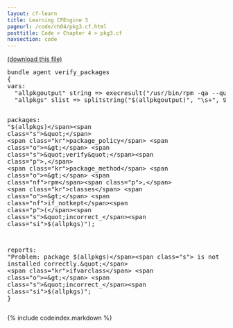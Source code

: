 ```yaml
---
layout: cf-learn
title: Learning CFEngine 3
pageurl: /code/ch04/pkg3.cf.html
posttitle: Code > Chapter 4 > pkg3.cf
navsection: code
---
```


[(download this file)](https://raw.github.com/zzamboni/cf-learn.info/master/src/ch04/pkg3.cf)

<div class="highlight"><pre><span class="k">bundle</span> <span class="k">agent</span> <span class="nf">verify_packages</span>
<span class="p">{</span>
<span class="kd">vars</span><span class="p">:</span>
  <span class="p">&quot;</span><span class="nv">allpkgoutput</span><span class="p">&quot;</span> <span class="kt">string</span> <span class="o">=&gt;</span> <span class="nf">execresult</span><span class="p">(</span><span class="s">&quot;/usr/bin/rpm -qa --queryformat </span><span class="se">\&quot;</span><span class="s">%{name}</span><span class="se">\n\&quot;</span><span class="s">&quot;</span><span class="p">);</span>
  <span class="p">&quot;</span><span class="nv">allpkgs</span><span class="p">&quot;</span> <span class="kt">slist</span> <span class="o">=&gt;</span> <span class="nf">splitstring</span><span class="p">(</span><span class="s">&quot;</span><span class="si">$(allpkgoutput)</span><span class="s">&quot;</span><span class="p">,</span> <span class="s">&quot;</span><span class="se">\s</span><span class="s">+&quot;</span><span class="p">,</span> <span class="mi">999999</span><span class="p">);</span>

<span class="kd">packages</span><span class="p">:</span>
  <span class="s">&quot;</span><span class="si">$(allpkgs)</span><span class="s">&quot;</span> 
    <span class="kr">package_policy</span> <span class="o">=&gt;</span> <span class="s">&quot;verify&quot;</span><span class="p">,</span>
    <span class="kr">package_method</span> <span class="o">=&gt;</span> <span class="nf">rpm</span><span class="p">,</span>
    <span class="kr">classes</span> <span class="o">=&gt;</span> <span class="nf">if_notkept</span><span class="p">(</span><span class="s">&quot;incorrect_</span><span class="si">$(allpkgs)</span><span class="s">&quot;</span><span class="p">);</span>

<span class="kd">reports</span><span class="p">:</span>
  <span class="s">&quot;Problem: package </span><span class="si">$(allpkgs)</span><span class="s"> is not installed correctly.&quot;</span>
    <span class="kr">ifvarclass</span> <span class="o">=&gt;</span> <span class="s">&quot;incorrect_</span><span class="si">$(allpkgs)</span><span class="s">&quot;</span><span class="p">;</span>
<span class="p">}</span>
</pre></div>


{% include codeindex.markdown %}
